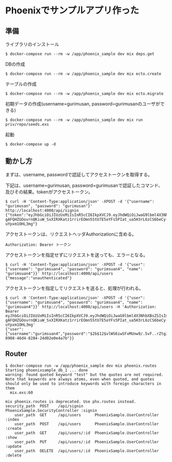 Phoenixでサンプルアプリ作った
=============================

準備
----

ライブラリのインストール

    $ docker-compose run --rm -w /app/phoenix_sample dev mix deps.get

DBの作成

    $ docker-compose run --rm -w /app/phoenix_sample dev mix ecto.create

テーブルの作成

    $ docker-compose run --rm -w /app/phoenix_sample dev mix ecto.migrate

初期データの作成(username=gurimusan, password=gurimusanのユーザができる)

    $ docker-compose run --rm -w /app/phoenix_sample dev mix run priv/repo/seeds.exs

起動

    $ docker-compose up -d

動かし方
--------

まずは、username, passwordで認証してアクセストークンを取得する。

下記は、username=gurimusan, password=gurimusanで認証したコマンド、及びその結果。tokenがアクセストークン。

    $ curl -H 'Content-Type:application/json' -XPOST -d '{"username": "gurimusan", "password": "gurimusan"}' http://localhost:4000/api/signin
    {"token":"eyJhbGciOiJIUzUxMiIsInR5cCI6IkpXVCJ9.eyJhdWQiOiJwaG9lbml4X3NhbXBsZSIsImV4cCI6MTUzNzQzNzkyMiwiaWF0IjoxNTM0ODQ1OTIyLCJpc3MiOiJwaG9lbml4X3NhbXBsZSIsImp0aSI6IjMzZWRhODY3LTljYTYtNDA3Ni1iYjIyLTlkZjZiODdjMWE0MCIsIm5iZiI6MTUzNDg0NTkyMSwic3ViIjoiNWQ5OTE1YzAtMGUzMS00MDViLWE0OTgtYmE1MGYyMmIyNjA4IiwidHlwIjoiYWNjZXNzIn0.zI-gAFQHZGOovrnQKiuW_SxXIRXKatz1rrirEOmn5StU7E5oYFs5PIat_ua5H3rL6zCS6beCy-uYpxm1OHL3mg"}

アクセストークンは、リクエストヘッダAuthorizationに含める。

    Authorization: Bearer トークン

アクセストークンを指定せずにリクエストを送っても、エラーとなる。

    $ curl -H 'Content-Type:application/json' -XPOST -d '{"user":{"username": "gurimsuan4", "password": "gurimsuan4", "name": "gurimsuan4"}}' http://localhost:4000/api/users
    {"message":"unauthenticated"}

アクセストークンを指定してリクエストを送ると、処理が行われる。

    $ curl -H 'Content-Type:application/json' -XPOST -d '{"user":{"username": "gurimsuan4", "password": "gurimsuan4", "name": "gurimsuan4"}}' http://localhost:4000/api/users -H 'Authorization: Bearer eyJhbGciOiJIUzUxMiIsInR5cCI6IkpXVCJ9.eyJhdWQiOiJwaG9lbml4X3NhbXBsZSIsImV4cCI6MTUzNzQzNzkyMiwiaWF0IjoxNTM0ODQ1OTIyLCJpc3MiOiJwaG9lbml4X3NhbXBsZSIsImp0aSI6IjMzZWRhODY3LTljYTYtNDA3Ni1iYjIyLTlkZjZiODdjMWE0MCIsIm5iZiI6MTUzNDg0NTkyMSwic3ViIjoiNWQ5OTE1YzAtMGUzMS00MDViLWE0OTgtYmE1MGYyMmIyNjA4IiwidHlwIjoiYWNjZXNzIn0.zI-gAFQHZGOovrnQKiuW_SxXIRXKatz1rrirEOmn5StU7E5oYFs5PIat_ua5H3rL6zCS6beCy-uYpxm1OHL3mg'
    {"user":{"username":"gurimsuan4","password":"$2b$12$vlWS6iwSFxMUnw9/.5vF..rZtgJzQjTDjLau8XotjYMmOnKROHIQS","name":"gurimsuan4","id":"bf4880a6-8908-46d4-8284-24d02e0e4a7b"}}

Router
------

    $ docker-compose run -w /app/phoenix_sample dev mix phoenix.routes
    Starting phoenixsample_db_1 ... done
    warning: found quoted keyword "test" but the quotes are not required. Note that keywords are always atoms, even when quoted, and quotes should only be used to introduce keywords with foreign characters in them
      mix.exs:60

    mix phoenix.routes is deprecated. Use phx.routes instead.
    security_path  POST    /api/signin     PhoenixSample.SecurityController :signin
        user_path  GET     /api/users      PhoenixSample.UserController :index
        user_path  POST    /api/users      PhoenixSample.UserController :create
        user_path  GET     /api/users/:id  PhoenixSample.UserController :show
        user_path  PUT     /api/users/:id  PhoenixSample.UserController :update
        user_path  DELETE  /api/users/:id  PhoenixSample.UserController :delete
